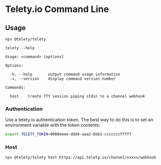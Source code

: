 # Telety.io Command Line

## Usage

```shell
npx @telety/telety
```

```text
telety --help

Usage: <command> [options]

Options:

  -h, --help       output command usage information
  -v, --version    display command version number

Commands:

  host    Create TTY session piping stdin to a channel webhook
```

### Authentication

Use a telety.io authentication token. The best way to do this is to set an environment
variable with the token contents:

```sh
export TELETY_TOKEN=0000eeee-ddd4-aaa2-bbb1-cccccccfffff
```

### Host

```shell
npx @telety/telety host https://api.telety.io/channel/xxxxx/webhook
```
